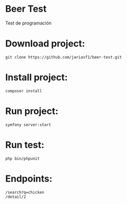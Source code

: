 # Beer Test
Test de programación

# Download project:
    git clone https://github.com/jariasf1/beer-test.git

# Install project:
    composer install

# Run project:
    symfony server:start

# Run test:
    php bin/phpunit

# Endpoints:
    /search?q=chicken
    /detail/2